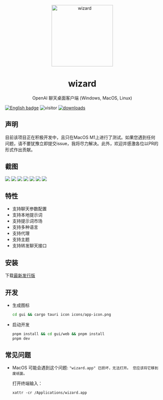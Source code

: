 <p align="center">
  <img width="200" src="./assets/logo.png" alt="wizard">
  <h1 align="center">wizard</h1>
  <p align="center">OpenAI 聊天桌面客户端 (Windows, MacOS, Linux)</p>
</p>

[![English badge](https://img.shields.io/badge/%E8%8B%B1%E6%96%87-English-blue)](./README.md)
![visitor](https://visitor-badge.glitch.me/badge?page_id=lisiur.wizard)
[![downloads](https://img.shields.io/github/downloads/lisiur/wizard/total.svg?style=flat-square)](https://github.com/lisiur/wizard/releases)

## 声明

目前该项目正在积极开发中，且只在MacOS M1上进行了测试。如果您遇到任何问题，请不要犹豫立即提交issue，我将尽力解决。此外，欢迎并感激各位以PR的形式作出贡献。

## 截图

![](./assets/live.gif)
![](./assets/chat.jpeg)
![](./assets/chat-config.jpeg)
![](./assets/prompt.jpeg)
![](./assets/prompt-market.jpeg)
![](./assets/prompt-market2.jpeg)
![](./assets/settings.jpeg)

## 特性

- 支持聊天参数配置
- 支持本地提示词
- 支持提示词市场
- 支持多种语言
- 支持代理
- 支持主题
- 支持转发聊天接口

## 安装

下载[最新发行版](https://github.com/lisiur/wizard/releases)

## 开发

- 生成图标

    ```bash
    cd gui && cargo tauri icon icons/app-icon.png
    ```
- 启动开发
    ```bash
    pnpm install && cd gui/web && pnpm install
    pnpm dev
    ```

## 常见问题

-  MacOS 可能会遇到这个问题: `"wizard.app" 已损坏，无法打开。 您应该将它移到废纸篓。`

    打开终端输入：

    ```shell
    xattr -cr /Applications/wizard.app
    ```

